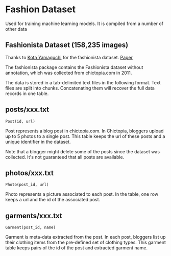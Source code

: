 Fashion Dataset
=======

Used for training machine learning models. It is compiled from a number of other data



## Fashionista Dataset (158,235 images)

Thanks to [Kota Yamaguchi](http://vision.is.tohoku.ac.jp/~kyamagu/) for the fashionista dataset. [Paper](http://www.cs.unc.edu/~hadi/cvpr_2012.pdf)

The fashionista package contains the Fashionista dataset without annotation,
which was collected from chictopia.com in 2011.

The data is stored in a tab-delimited text files in the following
format. Text files are split into chunks. Concatenating them
will recover the full data records in one table.


posts/xxx.txt
-------------

    Post(id, url)

Post represents a blog post in chictopia.com. In Chictopia, bloggers
upload up to 5 photos to a single post. This table keeps the url of
these posts and a unique identifier in the dataset.

Note that a blogger might delete some of the posts since the dataset was collected. It's not guaranteed that all posts are available.

photos/xxx.txt
--------------

    Photo(post_id, url)

Photo represents a picture associated to each post. In the table,
one row keeps a url and the id of the associated post.

garments/xxx.txt
----------------

    Garment(post_id, name)

Garment is meta-data extracted from the post. In each post, bloggers
list up their clothing items from the pre-defined set of clothing
types. This garment table keeps pairs of the id of the post and
extracted garment name.
